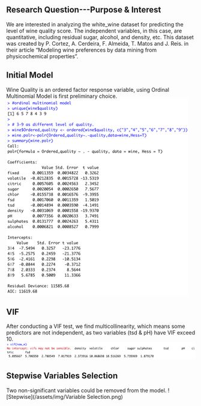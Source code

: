 ## Research Question---Purpose & Interest
We are interested in analyzing the white_wine dataset for predicting the level of wine quality score. The independent variables, in this case, are quantitative, including residual sugar, alcohol, and density, etc.   This dataset was created by P. Cortez, A. Cerdeira, F. Almeida, T. Matos and J. Reis. in their article “Modeling wine preferences by data mining from physicochemical properties”. 

## Initial Model
Wine Quality is an ordered factor response variable, using Ordinal Multinomial Model is first preliminary choice. 
![Fit Model](/assets/img/Fit-Model.png)

## VIF
After conducting a VIF test, we find multicollinearity, which means some predictors are not independent, as two variables (tsd & pH) have VIF exceed 10. 
![VIF](/assets/img/VIF.png)

## Stepwise Variables Selection
Two non-significant variables could be removed from the model. 
![Stepwise](/assets/img/Variable Selection.png)



